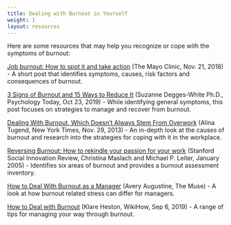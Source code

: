 ```yaml
---
title: Dealing with Burnout in Yourself
weight: 1
layout: resources
---
```


Here are some resources that may help you recognize or cope with the symptoms of burnout:

[Job burnout: How to spot it and take action](https://www.mayoclinic.org/healthy-lifestyle/adult-health/in-depth/burnout/art-20046642) (The Mayo Clinic, Nov. 21, 2018) - A short post that identifies symptoms, causes, risk factors and consequences of burnout.

[3 Signs of Burnout and 15 Ways to Reduce It](https://www.psychologytoday.com/us/blog/lifetime-connections/201910/3-signs-burnout-and-15-ways-reduce-it) (Suzanne Degges-White Ph.D., Psychology Today, Oct 23, 2019) - While identifying general symptoms, this post focuses on strategies to manage and recover from burnout.

[Dealing With Burnout, Which Doesn’t Always Stem From Overwork](https://www.nytimes.com/2013/11/30/your-money/a-solution-to-burnout-that-doesnt-mean-less-work.html) (Alina Tugend, New York Times, Nov. 29, 2013) - An in-depth look at the causes of burnout and research into the strategies for coping with it in the workplace.

[Reversing Burnout: How to rekindle your passion for your work](http://graphics8.nytimes.com/packages/pdf/business/06.BURNOUT.FINAL.pdf) (Stanford Social Innovation Review, Christina Maslach and Michael P. Leiter, January 2005) - Identifies six areas of burnout and provides a burnout assessment inventory.

[How to Deal With Burnout as a Manager](https://www.themuse.com/advice/how-to-deal-with-burnout-as-a-manager) (Avery Augustine, The Muse) - A look at how burnout related stress can differ for managers.

[How to Deal with Burnout](https://www.wikihow.com/Deal-with-Burnout) (Klare Heston, WikiHow, Sep 6, 2019) - A range of tips for managing your way through burnout.